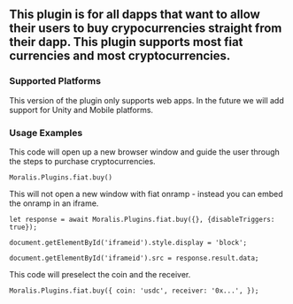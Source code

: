 
## This plugin is for all dapps that want to allow their users to buy crypocurrencies straight from their dapp. This plugin supports most fiat currencies and most cryptocurrencies.

### Supported Platforms 

This version of the plugin only supports web apps. In the future we will add support for Unity and Mobile platforms.

### Usage Examples

This code will open up a new browser window and guide the user through the steps to purchase cryptocurrencies.

`Moralis.Plugins.fiat.buy()`

This will not open a new window with fiat onramp - instead you can embed the onramp in an iframe.

```
let response = await Moralis.Plugins.fiat.buy({}, {disableTriggers: true});

document.getElementById('iframeid').style.display = 'block';

document.getElementById('iframeid').src = response.result.data;
```

This code will preselect the coin and the receiver.

`Moralis.Plugins.fiat.buy({ coin: 'usdc', receiver: '0x...', });`
